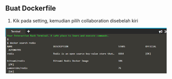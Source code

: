 ## Buat Dockerfile

1. Kik pada setting, kemudian pilih collaboration disebelah kiri

![Step-1](image/pert01.png) 

